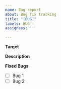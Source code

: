 ```yaml
---
name: Bug report
about: Bug fix tracking
title: "[BUG]"
labels: BUG
assignees: ''

---
```


**Target**
<!--- 버그가 나는 곳 -->

**Description**
<!--- 버그에 대한 설명 -->

**Fixed Bugs**
<!--- 버그 수정용 branch 생성 -->
<!--- 해당 branch는 아래의 버그가 모두 체크되기 전까지 PR 금지  -->
- [  ] Bug 1
- [  ] Bug 2
